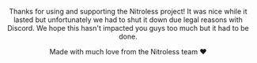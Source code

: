 <div align="center">
  <p align="center">
    Thanks for using and supporting the Nitroless project! It was nice while it lasted
    but unfortunately we had to shut it down due legal reasons with Discord.
    We hope this hasn't impacted you guys too much but it had to be done.
  </p>
  <p align="center">
    Made with much love from the Nitroless team ❤️
  </p>
</div>
